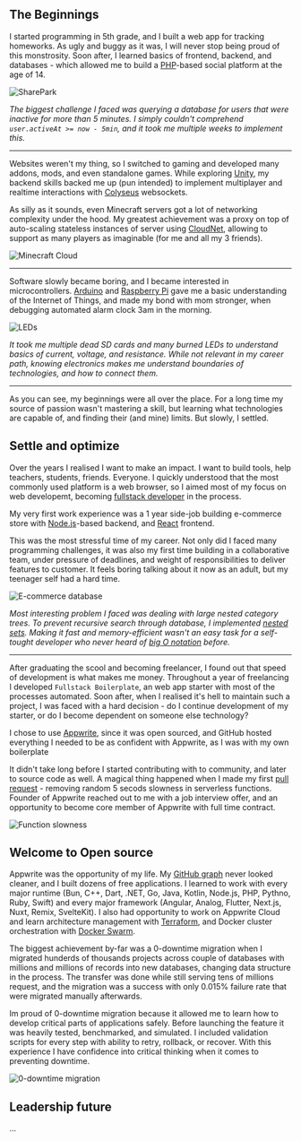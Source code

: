 ## The Beginnings

I started programming in 5th grade, and I built a web app for tracking homeworks. As ugly and buggy as it was, I will never stop being proud of this monstrosity. Soon after, I learned basics of frontend, backend, and databases - which allowed me to build a [PHP](https://www.php.net/)-based social platform at the age of 14.

![SharePark](/sharepark.png)

_The biggest challenge I faced was querying a database for users that were inactive for more than 5 minutes. I simply couldn't comprehend `user.activeAt >= now - 5min`, and it took me multiple weeks to implement this._

---

Websites weren't my thing, so I switched to gaming and developed many addons, mods, and even standalone games. While exploring [Unity](https://unity.com/), my backend skills backed me up (pun intended) to implement multiplayer and realtime interactions with [Colyseus](https://colyseus.io/) websockets.

As silly as it sounds, even Minecraft servers got a lot of networking complexity under the hood. My greatest achievement was a proxy on top of auto-scaling stateless instances of server using [CloudNet](https://github.com/CloudNetService/CloudNet), allowing to support as many players as imaginable (for me and all my 3 friends).

![Minecraft Cloud](/cloud.png)

---

Software slowly became boring, and I became interested in microcontrollers. [Arduino](https://www.arduino.cc/) and [Raspberry Pi](https://www.raspberrypi.com/) gave me a basic understanding of the Internet of Things, and made my bond with mom stronger, when debugging automated alarm clock 3am in the morning.

![LEDs](/led.jpg)

_It took me multiple dead SD cards and many burned LEDs to understand basics of current, voltage, and resistance. While not relevant in my career path, knowing electronics makes me understand boundaries of technologies, and how to connect them._

---

As you can see, my beginnings were all over the place. For a long time my source of passion wasn't mastering a skill, but learning what technologies are capable of, and finding their (and mine) limits. But slowly, I settled.

## Settle and optimize

Over the years I realised I want to make an impact. I want to build tools, help teachers, students, friends. Everyone. I quickly understood that the most commonly used platform is a web browser, so I aimed most of my focus on web developemt, becoming [fullstack developer](https://www.w3schools.com/whatis/whatis_fullstack.asp) in the process.

My very first work experience was a 1 year side-job building e-commerce store with [Node.js](https://nodejs.org/en)-based backend, and [React](https://react.dev/) frontend.

This was the most stressful time of my career. Not only did I faced many programming challenges, it was also my first time building in a collaborative team, under pressure of deadlines, and weight of responsibilities to deliver features to customer. It feels boring talking about it now as an adult, but my teenager self had a hard time.

![E-commerce database](/database.png)

_Most interesting problem I faced was dealing with large nested category trees. To prevent recursive search through database, I implemented [nested sets](https://en.wikipedia.org/wiki/Nested_set_model). Making it fast and memory-efficient wasn't an easy task for a self-tought developer who never heard of [big O notation](https://en.wikipedia.org/wiki/Big_O_notation) before._

---

After graduating the scool and becoming freelancer, I found out that speed of development is what makes me money. Throughout a year of freelancing I developed `Fullstack Boilerplate`, an web app starter with most of the processes automated. Soon after, when I realised it's hell to maintain such a project, I was faced with a hard decision - do I continue development of my starter, or do I become dependent on someone else technology?

I chose to use [Appwrite](https://appwrite.io/), since it was open sourced, and GitHub hosted everything I needed to be as confident with Appwrite, as I was with my own boilerplate

It didn't take long before I started contributing with to community, and later to source code as well. A magical thing happened when I made my first [pull request](https://github.com/appwrite/appwrite/pull/1308) - removing random 5 secods slowness in serverless functions. Founder of Appwrite reached out to me with a job interview offer, and an opportunity to become core member of Appwrite with full time contract.

![Function slowness](/slowness.png)

## Welcome to Open source

Appwrite was the opportunity of my life. My [GitHub graph](https://github.com/Meldiron?tab=overview&from=2024-12-01&to=2024-12-29) never looked cleaner, and I built dozens of free applications. I learned to work with every major runtime (Bun, C++, Dart, .NET, Go, Java, Kotlin, Node.js, PHP, Pythno, Ruby, Swift) and every major framework (Angular, Analog, Flutter, Next.js, Nuxt, Remix, SvelteKit). I also had opportunity to work on Appwrite Cloud and learn architecture management with [Terraform](https://www.terraform.io/), and Docker cluster orchestration with [Docker Swarm](https://docs.docker.com/engine/swarm/).

The biggest achievement by-far was a 0-downtime migration when I migrated hunderds of thousands projects across couple of databases with millions and millions of records into new databases, changing data structure in the process. The transfer was done while still serving tens of millions request, and the migration was a success with only 0.015% failure rate that were migrated manually afterwards.

Im proud of 0-downtime migration because it allowed me to learn how to develop critical parts of applications safely. Before launching the feature it was heavily tested, benchmarked, and simulated. I included validation scripts for every step with ability to retry, rollback, or recover. With this experience I have confidence into critical thinking when it comes to preventing downtime.

![0-downtime migration](/zdt.jpg)

## Leadership future

...

